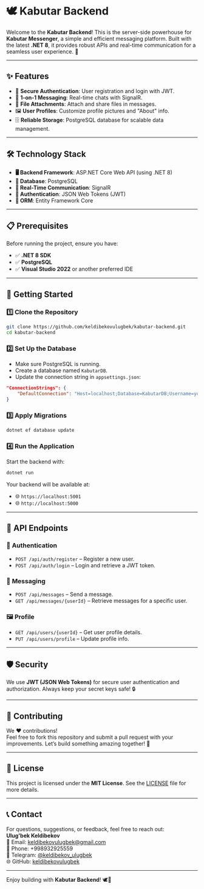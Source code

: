 
# 🕊️ Kabutar Backend

Welcome to the **Kabutar Backend**! This is the server-side powerhouse for **Kabutar Messenger**, a simple and efficient messaging platform. Built with the latest **.NET 8**, it provides robust APIs and real-time communication for a seamless user experience. 🚀

---

## ✨ Features
- 🔐 **Secure Authentication**: User registration and login with JWT.
- 💬 **1-on-1 Messaging**: Real-time chats with SignalR.
- 📎 **File Attachments**: Attach and share files in messages.
- 🖼️ **User Profiles**: Customize profile pictures and "About" info.
- 🗄️ **Reliable Storage**: PostgreSQL database for scalable data management.

---

## 🛠️ Technology Stack
- **🖥️ Backend Framework**: ASP.NET Core Web API (using .NET 8)
- **💾 Database**: PostgreSQL
- **📡 Real-Time Communication**: SignalR
- **🔑 Authentication**: JSON Web Tokens (JWT)
- **📘 ORM**: Entity Framework Core

---

## 📋 Prerequisites
Before running the project, ensure you have:
- ✅ **.NET 8 SDK**
- ✅ **PostgreSQL**
- ✅ **Visual Studio 2022** or another preferred IDE

---

## 🚀 Getting Started

### 1️⃣ Clone the Repository
```bash
git clone https://github.com/keldibekovulugbek/kabutar-backend.git
cd kabutar-backend
```

### 2️⃣ Set Up the Database
- Make sure PostgreSQL is running.
- Create a database named `KabutarDB`.
- Update the connection string in `appsettings.json`:
```json
"ConnectionStrings": {
    "DefaultConnection": "Host=localhost;Database=KabutarDB;Username=your_user;Password=your_password"
}
```

### 3️⃣ Apply Migrations
```bash
dotnet ef database update
```

### 4️⃣ Run the Application
Start the backend with:
```bash
dotnet run
```
Your backend will be available at:
- 🌐 `https://localhost:5001`
- 🌐 `http://localhost:5000`

---

## 🔌 API Endpoints

### 🔑 **Authentication**
- `POST /api/auth/register` – Register a new user.
- `POST /api/auth/login` – Login and retrieve a JWT token.

### 💬 **Messaging**
- `POST /api/messages` – Send a message.
- `GET /api/messages/{userId}` – Retrieve messages for a specific user.

### 🖼️ **Profile**
- `GET /api/users/{userId}` – Get user profile details.
- `PUT /api/users/profile` – Update profile info.

---

## 🛡️ Security
We use **JWT (JSON Web Tokens)** for secure user authentication and authorization. Always keep your secret keys safe! 🔒

---

## 🤝 Contributing
We ❤️ contributions!  
Feel free to fork this repository and submit a pull request with your improvements. Let’s build something amazing together! 🌟

---

## 📜 License
This project is licensed under the **MIT License**. See the [LICENSE](LICENSE) file for more details.

---

## 📞 Contact
For questions, suggestions, or feedback, feel free to reach out:  
**Ulug'bek Keldibekov**  
📧 Email: [keldibekovulugbek@gmail.com](mailto:keldibekovulugbek@gmail.com)  
📱 Phone: +998932925559  
📲 Telegram: [@keldibekov_ulugbek](https://t.me/keldibekov_ulugbek)  
🌐 GitHub: [keldibekovulugbek](https://github.com/keldibekovulugbek)

---

Enjoy building with **Kabutar Backend**! 🕊️🚀
